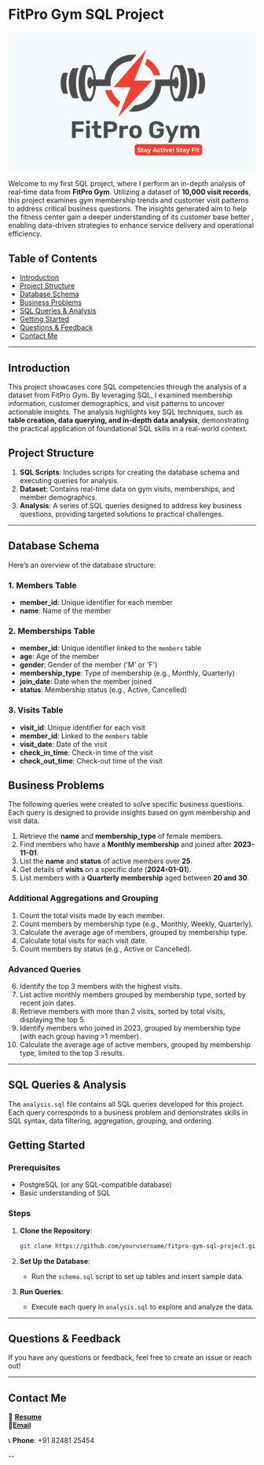 # FitPro Gym SQL Project

![Project Image Placeholder](https://github.com/sureka2003/Fitpro/blob/main/Fitpro_logo.png) 


Welcome to my first SQL project, where I perform an in-depth analysis of real-time data from **FitPro Gym**. Utilizing a dataset of **10,000 visit records**, this project examines gym membership trends and customer visit patterns to address critical business questions. The insights generated aim to help the fitness center gain a deeper understanding of its customer base better , enabling data-driven strategies to enhance service delivery and operational efficiency.

## Table of Contents
- [Introduction](#introduction)
- [Project Structure](#project-structure)
- [Database Schema](#database-schema)
- [Business Problems](#business-problems)
- [SQL Queries & Analysis](#sql-queries--analysis)
- [Getting Started](#getting-started)
- [Questions & Feedback](#questions--feedback)
- [Contact Me](#contact-me)

---

## Introduction

This project showcases core SQL competencies through the analysis of a dataset from FitPro Gym. By leveraging SQL, I examined membership information, customer demographics, and visit patterns to uncover actionable insights. The analysis highlights key SQL techniques, such as **table creation, data querying, and in-depth data analysis**, demonstrating the practical application of foundational SQL skills in a real-world context.

## Project Structure

1. **SQL Scripts**: Includes scripts for creating the database schema and executing queries for analysis.
2. **Dataset**:  Contains real-time data on gym visits, memberships, and member demographics.
3. **Analysis**:  A series of SQL queries designed to address key business questions, providing targeted solutions to practical challenges.

---

## Database Schema

Here’s an overview of the database structure:

### 1. **Members Table**
- **member_id**: Unique identifier for each member
- **name**: Name of the member

### 2. **Memberships Table**
- **member_id**: Unique identifier linked to the `members` table
- **age**: Age of the member
- **gender**: Gender of the member ('M' or 'F')
- **membership_type**: Type of membership (e.g., Monthly, Quarterly)
- **join_date**: Date when the member joined
- **status**: Membership status (e.g., Active, Cancelled)

### 3. **Visits Table**
- **visit_id**: Unique identifier for each visit
- **member_id**: Linked to the `members` table
- **visit_date**: Date of the visit
- **check_in_time**: Check-in time of the visit
- **check_out_time**: Check-out time of the visit

## Business Problems

The following queries were created to solve specific business questions. Each query is designed to provide insights based on gym membership and visit data.

1. Retrieve the **name** and **membership_type** of female members.
2. Find members who have a **Monthly membership** and joined after **2023-11-01**.
3. List the **name** and **status** of active members over **25**.
4. Get details of **visits** on a specific date (**2024-01-01**).
5. List members with a **Quarterly membership** aged between **20 and 30**.

### Additional Aggregations and Grouping

1. Count the total visits made by each member.  
2. Count members by membership type (e.g., Monthly, Weekly, Quarterly).  
3. Calculate the average age of members, grouped by membership type.  
4. Calculate total visits for each visit date.  
5. Count members by status (e.g., Active or Cancelled).  

### Advanced Queries

6. Identify the top 3 members with the highest visits.  
7. List active monthly members grouped by membership type, sorted by recent join dates.  
8. Retrieve members with more than 2 visits, sorted by total visits, displaying the top 5.  
9. Identify members who joined in 2023, grouped by membership type (with each group having >1 member).  
10. Calculate the average age of active members, grouped by membership type, limited to the top 3 results.


---

## SQL Queries & Analysis

The `analysis.sql` file contains all SQL queries developed for this project. Each query corresponds to a business problem and demonstrates skills in SQL syntax, data filtering, aggregation, grouping, and ordering.

## Getting Started

### Prerequisites
- PostgreSQL (or any SQL-compatible database)
- Basic understanding of SQL

### Steps
1. **Clone the Repository**:
   ```bash
   git clone https://github.com/yourusername/fitpro-gym-sql-project.git
   ```
2. **Set Up the Database**:
   - Run the `schema.sql` script to set up tables and insert sample data.

3. **Run Queries**:
   - Execute each query in `analysis.sql` to explore and analyze the data.

---

## Questions & Feedback

If you have any questions or feedback, feel free to create an issue or reach out!

---

## Contact Me

📄 **[Resume](#)**  
📧**[Email](mailto:surekafathimasf2003@gmail.com)**

📞 **Phone**: +91 82481 25454

--
